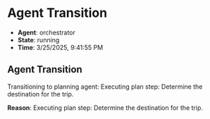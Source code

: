 # Agent Transition

- **Agent**: orchestrator
- **State**: running
- **Time**: 3/25/2025, 9:41:55 PM

## Agent Transition

Transitioning to planning agent: Executing plan step: Determine the destination for the trip.

**Reason**: Executing plan step: Determine the destination for the trip.

